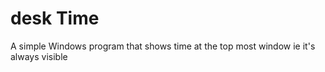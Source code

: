 # desk Time

A simple Windows program that shows time at the top most window ie it's always visible
